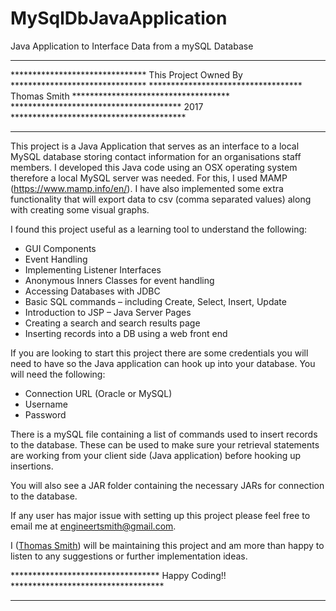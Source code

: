 # MySqlDbJavaApplication
Java Application to Interface Data from a mySQL Database

*************************************************************************************
******************************* This Project Owned By *******************************
*********************************** Thomas Smith ************************************
*************************************** 2017 ****************************************
*************************************************************************************

This project is a Java Application that serves as an interface to a local MySQL database storing contact information for an organisations staff members. I developed this Java code using an OSX operating system therefore a local MySQL server was needed. For this, I used MAMP (https://www.mamp.info/en/). I have also implemented some extra functionality that will export data to csv (comma separated values) along with creating some visual graphs.

I found this project useful as a learning tool to understand the following:
* GUI Components
* Event Handling
* Implementing Listener Interfaces
* Anonymous Inners Classes for event handling
* Accessing Databases with JDBC
* Basic SQL commands – including Create, Select, Insert, Update
* Introduction to JSP – Java Server Pages
* Creating a search and search results page
* Inserting records into a DB using a web front end

If you are looking to start this project there are some credentials you will need to have so the Java application can hook up into your database. You will need the following:

* Connection URL (Oracle or MySQL)
* Username
* Password

There is a mySQL file containing a list of commands used to insert records to the database. These can be used to make sure your retrieval statements are working from your client side (Java application) before hooking up insertions.

You will also see a JAR folder containing the necessary JARs for connection to the database.

If any user has major issue with setting up this project please feel free to email me at engineertsmith@gmail.com.

I ([Thomas Smith](https://trailhead.salesforce.com/users/profiles/005500000060t7VAAQ)) will be maintaining this project and am more than happy to listen to any suggestions or further implementation ideas.

********************************** Happy Coding!! ***********************************
*************************************************************************************
